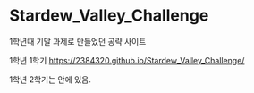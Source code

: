 # Stardew_Valley_Challenge
1학년때 기말 과제로 만들었던 공략 사이트

1학년 1학기
https://2384320.github.io/Stardew_Valley_Challenge/

1학년 2학기는 안에 있음.
